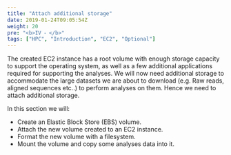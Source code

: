 ```yaml
---
title: "Attach additional storage"
date: 2019-01-24T09:05:54Z
weight: 20
pre: "<b>IV ⁃ </b>"
tags: ["HPC", "Introduction", "EC2", "Optional"]
---
```


The created EC2 instance has a root volume with enough storage capacity to support the operating system, as well as a few additional applications required for supporting the analyses.
We will now need additional storage to accommodate the large datasets we are about to download (e.g. Raw reads, aligned sequences etc..) to perform analyses on them.
Hence we need to attach additional storage.

In this section we will:

-	Create an Elastic Block Store (EBS) volume.
-	Attach the new volume created to an EC2 instance.
- 	Format the new volume with a filesystem.
-	Mount the volume and copy some analyses data into it.   
